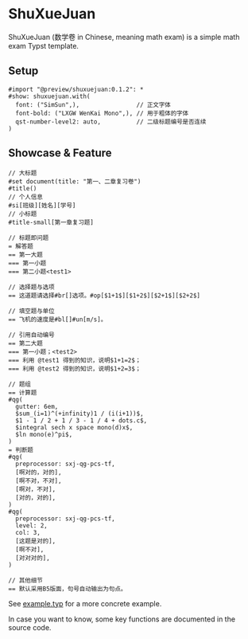 # ShuXueJuan

ShuXueJuan (数学卷 in Chinese, meaning math exam) is a simple math exam Typst template.

## Setup

```Typst
#import "@preview/shuxuejuan:0.1.2": *
#show: shuxuejuan.with(
  font: ("SimSun",),                // 正文字体
  font-bold: ("LXGW WenKai Mono",), // 用于粗体的字体
  qst-number-level2: auto,          // 二级标题编号是否连续
)
```

## Showcase & Feature

```Typst
// 大标题
#set document(title: "第一、二章复习卷")
#title()
// 个人信息
#si[班级][姓名][学号]
// 小标题
#title-small[第一章复习题]

// 标题即问题
= 解答题
== 第一大题
=== 第一小题
=== 第二小题<test1>

// 选择题与选项
== 这道题请选择#br[]选项。#op[$1+1$][$1+2$][$2+1$][$2+2$]

// 填空题与单位
== 飞机的速度是#bl[]#un[m/s]。

// 引用自动编号
== 第二大题
=== 第一小题；<test2>
=== 利用 @test1 得到的知识，说明$1+1=2$；
=== 利用 @test2 得到的知识，说明$1+2=3$；

// 题组
== 计算题
#qg(
  gutter: 6em,
  $sum_(i=1)^(+infinity)1 / (i(i+1))$,
  $1 - 1 / 2 + 1 / 3 - 1 / 4 + dots.c$,
  $integral sech x space mono(d)x$,
  $ln mono(e)^pi$,
)
= 判断题
#qg(
  preprocessor: sxj-qg-pcs-tf,
  [啊对的，对的],
  [啊不对，不对],
  [啊对，不对],
  [对的，对的],
)
#qg(
  preprocessor: sxj-qg-pcs-tf,
  level: 2,
  col: 3,
  [这题是对的],
  [啊不对],
  [对对对的],
)

// 其他细节
== 默认采用B5版面，句号自动输出为句点。
```

See [example.typ](./examples/example.typ) for a more concrete example.

In case you want to know, some key functions are documented in the source code.